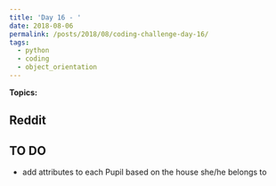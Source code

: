 ```yaml
---
title: 'Day 16 - '
date: 2018-08-06
permalink: /posts/2018/08/coding-challenge-day-16/
tags:
  - python
  - coding
  - object_orientation
---
```


**Topics:** 

## Reddit


## TO DO
- add attributes to each Pupil based on the house she/he belongs to
